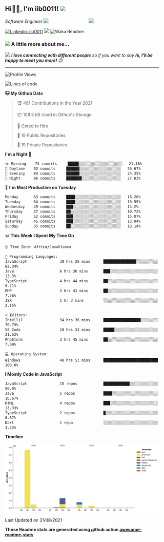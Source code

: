 <h2>Hi🙏🏻, I'm iib0011! <img src="https://media.giphy.com/media/12oufCB0MyZ1Go/giphy.gif" width="50"></h2>
<img align='right' src="https://media.giphy.com/media/XH5DBrjjjWUIBCQ13b/giphy.gif" width="230">
<p><em>Software Engineer <img src="https://media.giphy.com/media/WUlplcMpOCEmTGBtBW/giphy.gif" width="30"> 
</em></p>


[![Linkedin: iib0011](https://img.shields.io/badge/-iib0011-blue?style=flat-square&logo=Linkedin&logoColor=white&link=https://www.linkedin.com/in/iib0011/)](https://www.linkedin.com/in/iib0011/)
![](https://visitor-badge.glitch.me/badge?page_id=iib0011)
![Waka Readme](https://github.com/iib0011/iib0011/workflows/Waka%20Readme/badge.svg)


### <img src="https://media.giphy.com/media/VgCDAzcKvsR6OM0uWg/giphy.gif" width="50"> A little more about me...  


<img src="https://media.giphy.com/media/LnQjpWaON8nhr21vNW/giphy.gif" width="60"> <em><b>I love connecting with different people</b> so if you want to say <b>hi, I'll be happy to meet you more!</b> 😊</em>

---
<!--START_SECTION:waka-->
![Profile Views](http://img.shields.io/badge/Profile%20Views-4-blue)

![Lines of code](https://img.shields.io/badge/From%20Hello%20World%20I%27ve%20Written-2.6%20million%20lines%20of%20code-blue)

**🐱 My Github Data** 

> 🏆 481 Contributions in the Year 2021
 > 
> 📦 108.5 kB Used in Github's Storage 
 > 
> 💼 Opted to Hire
 > 
> 📜 19 Public Repositories 
 > 
> 🔑 19 Private Repositories  
 > 
**I'm a Night 🦉** 

```text
🌞 Morning    73 commits     █████░░░░░░░░░░░░░░░░░░░░   21.16% 
🌆 Daytime    92 commits     ██████░░░░░░░░░░░░░░░░░░░   26.67% 
🌃 Evening    84 commits     ██████░░░░░░░░░░░░░░░░░░░   24.35% 
🌙 Night      96 commits     ███████░░░░░░░░░░░░░░░░░░   27.83%

```
📅 **I'm Most Productive on Tuesday** 

```text
Monday       63 commits     ████░░░░░░░░░░░░░░░░░░░░░   18.26% 
Tuesday      64 commits     ████░░░░░░░░░░░░░░░░░░░░░   18.55% 
Wednesday    49 commits     ███░░░░░░░░░░░░░░░░░░░░░░   14.2% 
Thursday     37 commits     ██░░░░░░░░░░░░░░░░░░░░░░░   10.72% 
Friday       52 commits     ███░░░░░░░░░░░░░░░░░░░░░░   15.07% 
Saturday     45 commits     ███░░░░░░░░░░░░░░░░░░░░░░   13.04% 
Sunday       35 commits     ██░░░░░░░░░░░░░░░░░░░░░░░   10.14%

```


📊 **This Week I Spent My Time On** 

```text
⌚︎ Time Zone: Africa/Casablanca

💬 Programming Languages: 
JavaScript               30 hrs 28 mins      ███████████████░░░░░░░░░░   62.34% 
Java                     6 hrs 30 mins       ███░░░░░░░░░░░░░░░░░░░░░░   13.3% 
TypeScript               4 hrs 44 mins       ██░░░░░░░░░░░░░░░░░░░░░░░   9.71% 
PHP                      3 hrs 41 mins       ██░░░░░░░░░░░░░░░░░░░░░░░   7.56% 
JSX                      1 hr 3 mins         ░░░░░░░░░░░░░░░░░░░░░░░░░   2.15%

🔥 Editors: 
IntelliJ                 34 hrs 36 mins      █████████████████░░░░░░░░   70.79% 
VS Code                  10 hrs 31 mins      █████░░░░░░░░░░░░░░░░░░░░   21.52% 
PhpStorm                 3 hrs 45 mins       ██░░░░░░░░░░░░░░░░░░░░░░░   7.69%

💻 Operating System: 
Windows                  48 hrs 53 mins      █████████████████████████   100.0%

```

**I Mostly Code in JavaScript** 

```text
JavaScript               15 repos            ████████████░░░░░░░░░░░░░   50.0% 
Java                     5 repos             ████░░░░░░░░░░░░░░░░░░░░░   16.67% 
HTML                     4 repos             ███░░░░░░░░░░░░░░░░░░░░░░   13.33% 
TypeScript               2 repos             █░░░░░░░░░░░░░░░░░░░░░░░░   6.67% 
Dart                     1 repo              ░░░░░░░░░░░░░░░░░░░░░░░░░   3.33%

```


**Timeline**

![Chart not found](https://raw.githubusercontent.com/iib0011/iib0011/master/charts/bar_graph.png) 


 Last Updated on 31/08/2021
<!--END_SECTION:waka-->

**These Readme stats are generated using github action [awesome-readme-stats](https://github.com/iib0011/waka-readme-stats)**
